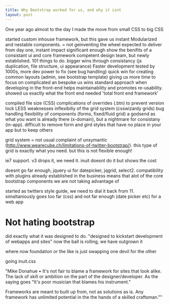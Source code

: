 ```yaml
---
title: Why Bootstrap worked for us, and why it isnt
layout: post
---
```


One year ago almost to the day I made the move from small CSS to big CSS

started custom inhouse framework, but this gave us instant Modularized and nestable components. = not geinventing the wheel
expected to deliver from day one, instant impact significant enough show the benifits of a consistant ui and core framework
competent design team, but newly established. 101 things to do. bigger wins through consistancy (js duplication, file structure, ui appearance)
Faster development 
tested by 1000s, more dev power to fix (see bug handling)
quick win for creating common layouts (admin, see bootstrap template) giving us more time to focus on complicated an bespoke ux wins 
standard approach when developing in the front-end helps maintainability and promotes re-usability.
showed us exactly what the front end needed 'total front end framework'


compiled file size (CSS)
complications of overrides (.btn) to prevent version lock
LESS weaknesses
inflexibiliy of the grid system (csswizardy grids)
bug handling
flexibility of components (forms, fixed/fluid grid) a godsend as what you want is already there (x-domain), but a nightmare for consistany (in-app). difficult to remove form and gird styles that have no place in your app but to keep others

grid system = not usual complaint of unsymantic (http://www.wearecube.ch/limitations-of-twitter-bootstrap/). this type of grid is exactly what you need. but this is not flexible enough!

ie7 support. v3 drops it, we need it. inuit doesnt do it but shows the cost

doesnt go far enough, jquery ui for datepicker, jqgrid, select2. compatibility with plugins already established in the business means that alot of the core bootstrap components we are not taking advantage of

started as twitters style guide, we need to dial it back from 11. simaltaniously goes too far (css) and not far enough (date picker etc) for a web app

# Not hating bootstrap
did exactly what it was designed to do. "designed to kickstart development of webapps and sites"
now the ball is rolling, we have outgrown it


where now
foundation or the like is just swapping one devil for the other

going inuit.css





"Mike Donahue • It's not fair to blame a framework for sites that look alike. The lack of skill or ambition on the part of the designer/developer. As the saying goes "It's poor musician that blames his instrument." 

Frameworks are meant to built up from, not as solutions as is. Any framework has unlimited potential in the the hands of a skilled craftsman.""